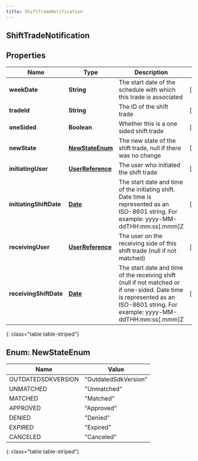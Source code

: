```yaml
---
title: ShiftTradeNotification
---
```


## ShiftTradeNotification

## Properties

| Name                    | Type                                                       | Description                                                                                                                                                                  | Notes      |
| ----------------------- | ---------------------------------------------------------- | ---------------------------------------------------------------------------------------------------------------------------------------------------------------------------- | ---------- |
| **weekDate**            | <!----><!---->**String**<!---->                            | The start date of the schedule with which this trade is associated                                                                                                           | [optional] |
| **tradeId**             | <!----><!---->**String**<!---->                            | The ID of the shift trade                                                                                                                                                    | [optional] |
| **oneSided**            | <!----><!---->**Boolean**<!---->                           | Whether this is a one sided shift trade                                                                                                                                      | [optional] |
| **newState**            | [**NewStateEnum**](#NewStateEnum)<!---->                   | The new state of the shift trade, null if there was no change                                                                                                                | [optional] |
| **initiatingUser**      | <!----><!---->[**UserReference**](UserReference.md)<!----> | The user who initiated the shift trade                                                                                                                                       | [optional] |
| **initiatingShiftDate** | <!----><!---->[**Date**](Date.md)<!---->                   | The start date and time of the initiating shift. Date time is represented as an ISO-8601 string. For example: yyyy-MM-ddTHH:mm:ss[.mmm]Z                                     | [optional] |
| **receivingUser**       | <!----><!---->[**UserReference**](UserReference.md)<!----> | The user on the receiving side of this shift trade (null if not matched)                                                                                                     | [optional] |
| **receivingShiftDate**  | <!----><!---->[**Date**](Date.md)<!---->                   | The start date and time of the receiving shift (null if not matched or if one-sided. Date time is represented as an ISO-8601 string. For example: yyyy-MM-ddTHH:mm:ss[.mmm]Z | [optional] |

{: class="table table-striped"}

<a name="NewStateEnum"></a>

## Enum: NewStateEnum

| Name               | Value                          |
| ------------------ | ------------------------------ |
| OUTDATEDSDKVERSION | &quot;OutdatedSdkVersion&quot; |
| UNMATCHED          | &quot;Unmatched&quot;          |
| MATCHED            | &quot;Matched&quot;            |
| APPROVED           | &quot;Approved&quot;           |
| DENIED             | &quot;Denied&quot;             |
| EXPIRED            | &quot;Expired&quot;            |
| CANCELED           | &quot;Canceled&quot;           |

{: class="table table-striped"}
